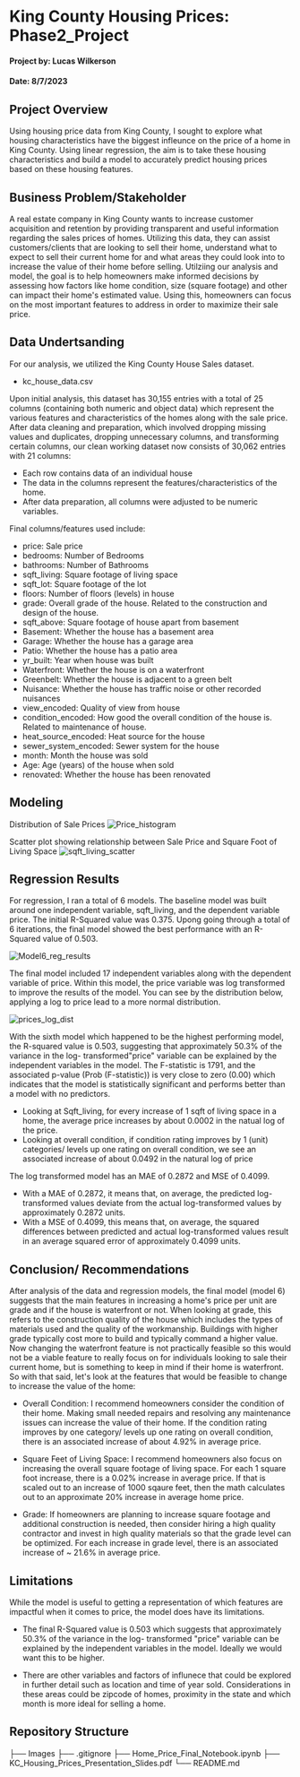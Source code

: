 # King County Housing Prices: Phase2_Project


#### Project by: Lucas Wilkerson
#### Date: 8/7/2023

## Project Overview

Using housing price data from King County, I sought to explore what housing characteristics have the biggest infleunce on the price of a home in King County. Using linear regression, the aim is to take these housing characteristics and build a model to accurately predict housing prices based on these housing features. 

## Business Problem/Stakeholder

A real estate company in King County wants to increase customer acquisition and retention by providing transparent and useful information regarding the sales prices of homes. Utilizing this data, they can assist customers/clients that are looking to sell their home, understand what to expect to sell their current home for and what areas they could look into to increase the value of their home before selling. Utilziing our analysis and model, the goal is to help homeowners make informed decisions by assessing how factors like home condition, size (square footage) and other can impact their home's estimated value. Using this, homeowners can focus on the most important features to address in order to maximize their sale price. 


## Data Undertsanding 

For our analysis, we utilized the King County House Sales dataset. 
- kc_house_data.csv

Upon initial analysis, this dataset has 30,155 entries with a total of 25 columns (containing both numeric and object data) which represent the various features and characteristics of the homes along with the sale price. After data cleaning and preparation, which involved dropping missing values and duplicates, dropping unnecessary columns, and transforming certain columns, our clean working dataset now consists of 30,062 entries with 21 columns:

- Each row contains data of an individual house 
- The data in the columns represent the features/characteristics of the home. 
- After data preparation, all columns were adjusted to be numeric variables.

Final columns/features used include: 

- price: Sale price                 
- bedrooms: Number of Bedrooms            
- bathrooms: Number of Bathrooms           
- sqft_living: Square footage of living space           
- sqft_lot: Square footage of the lot              
- floors: Number of floors (levels) in house               
- grade: Overall grade of the house. Related to the construction and design of the house.                  
- sqft_above: Square footage of house apart from basement             
- Basement: Whether the house has a basement area      
- Garage: Whether the house has a garage area                 
- Patio: Whether the house has a patio area                  
- yr_built: Year when house was built               
- Waterfront: Whether the house is on a waterfront            
- Greenbelt: Whether the house is adjacent to a green belt              
- Nuisance: Whether the house has traffic noise or other recorded nuisances               
- view_encoded: Quality of view from house          
- condition_encoded: How good the overall condition of the house is. Related to maintenance of house.       
- heat_source_encoded: Heat source for the house    
- sewer_system_encoded: Sewer system for the house  
- month: Month the house was sold                   
- Age: Age (years) of the house when sold                  
- renovated: Whether the house has been renovated             


## Modeling 

Distribution of Sale Prices
![Price_histogram](Price_histogram.png)

Scatter plot showing relationship between Sale Price and Square Foot of Living Space
![sqft_living_scatter](sqft_living_scatter.png)


## Regression Results 

For regression, I ran a total of 6 models. The baseline model was built around one independent variable, sqft_living, and the dependent variable price. The initial R-Squared value was 0.375. Upong going through a total of 6 iterations, the final model showed the best performance with an R-Squared value of 0.503. 

![Model6_reg_results](Model6_reg_results.png)

The final model included 17 independent variables along with the dependent variable of price. Within this model, the price variable was log transformed to improve the results of the model. You can see by the distribution below, applying a log to price lead to a more normal distribution.

![prices_log_dist](prices_log_dist.png)

With the sixth model which happened to be the highest performing model, the R-squared value is 0.503, suggesting that approximately 50.3% of the variance in the log- transformed"price" variable can be explained by the independent variables in the model. The F-statistic is 1791, and the associated p-value (Prob (F-statistic)) is very close to zero (0.00) which indicates that the model is statistically significant and performs better than a model with no predictors.

- Looking at Sqft_living, for every increase of 1 sqft of living space in a home, the average price increases by about 0.0002 in the natual log of the price.
- Looking at overall condition, if condition rating improves by 1 (unit) categories/ levels up one rating on overall condition, we see an associated increase of about 0.0492 in the natural log of price

The log transformed model has an MAE of 0.2872 and MSE of 0.4099.
- With a MAE of 0.2872, it means that, on average, the predicted log-transformed values deviate from the actual log-transformed values by approximately 0.2872 units.
- With a MSE of 0.4099, this means that, on average, the squared differences between predicted and actual log-transformed values result in an average squared error of approximately 0.4099 units.

## Conclusion/ Recommendations 

After analysis of the data and regression models, the final model (model 6) suggests that the main features in increasing a home's price per unit are grade and if the house is waterfront or not. When looking at grade, this refers to the construction quality of the house which includes the types of materials used and the quality of the workmanship. Buildings with higher grade typically cost more to build and typically command a higher value. Now changing the waterfront feature is not practically feasible so this would not be a viable feature to really focus on for individuals looking to sale their current home, but is something to keep in mind if their home is waterfront. So with that said, let's look at the features that would be feasible to change to increase the value of the home:

- Overall Condition: I recommend homeowners consider the condition of their home. Making small needed repairs and resolving any maintenance issues can increase the value of their home. If the condition rating improves by one category/ levels up one rating on overall condition, there is an associated increase of about 4.92% in average price.

- Square Feet of Living Space: I recommend homeowners also focus on increasing the overall square footage of living space. For each 1 square foot increase, there is a 0.02% increase in average price. If that is scaled out to an increase of 1000 sqaure feet, then the math calculates out to an approximate 20% increase in average home price.

- Grade: If homeowners are planning to increase square footage and additional construction is needed, then consider hiring a high quality contractor and invest in high quality materials so that the grade level can be optimized. For each increase in grade level, there is an associated increase of ~ 21.6% in average price.


## Limitations

While the model is useful to getting a representation of which features are impactful when it comes to price, the model does have its limitations. 

- The final R-Squared value is 0.503 which suggests that approximately 50.3% of the variance in the log- transformed "price" variable can be explained by the independent variables in the model. Ideally we would want this to be higher. 

- There are other variables and factors of influnece that could be explored in further detail such as location and time of year sold. Considerations in these areas could be zipcode of homes, proximity in the state and which month is more ideal for selling a home. 


## Repository Structure

├── Images
├── .gitignore
├── Home_Price_Final_Notebook.ipynb
├── KC_Housing_Prices_Presentation_Slides.pdf
└── README.md